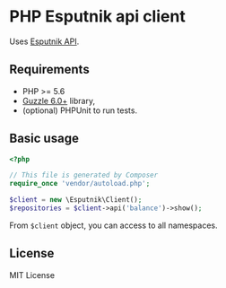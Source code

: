 # PHP Esputnik api client

Uses [Esputnik API](https://esputnik.com.ua/api/index.html).


## Requirements

* PHP >= 5.6
* [Guzzle 6.0+](https://github.com/guzzle/guzzle) library,
* (optional) PHPUnit to run tests.

## Basic usage

```php
<?php

// This file is generated by Composer
require_once 'vendor/autoload.php';

$client = new \Esputnik\Client();
$repositories = $client->api('balance')->show();
```

From `$client` object, you can access to all namespaces.


## License

MIT License